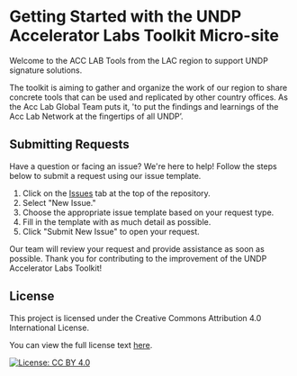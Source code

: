 # Getting Started with the UNDP Accelerator Labs Toolkit Micro-site

Welcome to the ACC LAB Tools from the LAC region to support UNDP signature solutions.

The toolkit is aiming to gather and organize the work of our region to share concrete tools that can be used and replicated by other country offices. As the Acc Lab Global Team puts it, 'to put the findings and learnings of the Acc Lab Network at the fingertips of all UNDP’.

## Submitting Requests

Have a question or facing an issue? We're here to help! Follow the steps below to submit a request using our issue template.

1. Click on the [Issues](https://github.com/UNDP-Accelerator-Labs/toolkit-micro-site-template/issues) tab at the top of the repository.
2. Select "New Issue."
3. Choose the appropriate issue template based on your request type.
4. Fill in the template with as much detail as possible.
5. Click "Submit New Issue" to open your request.

Our team will review your request and provide assistance as soon as possible. Thank you for contributing to the improvement of the UNDP Accelerator Labs Toolkit!


## License
This project is licensed under the Creative Commons Attribution 4.0 International License.

You can view the full license text [here](https://creativecommons.org/licenses/by/4.0/legalcode).

[![License: CC BY 4.0](https://img.shields.io/badge/License-CC%20BY%204.0-lightgrey.svg)](https://creativecommons.org/licenses/by/4.0/)
